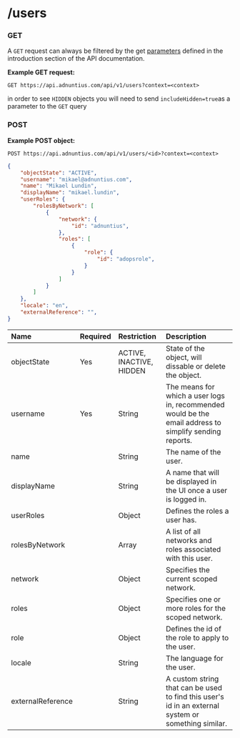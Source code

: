 # /users



### GET

A `GET` request can always be filtered by the get [parameters](http://docs.adnuntius.com/api/api-requests) defined in the introduction section of the API documentation.

**Example GET request:**

```http
GET https://api.adnuntius.com/api/v1/users?context=<context>
```

in order to see `HIDDEN` objects you will need to send `includeHidden=true`as a parameter to the `GET` query

### POST

**Example POST object:**

```http
POST https://api.adnuntius.com/api/v1/users/<id>?context=<context>
```
```json
{
	"objectState": "ACTIVE",
	"username": "mikael@adnuntius.com",
	"name": "Mikael Lundin",
	"displayName": "mikael.lundin",
	"userRoles": {
		"rolesByNetwork": [
			{
				"network": {
					"id": "adnuntius",
				},
				"roles": [
					{
						"role": {
							"id": "adopsrole",
						}
					}
				]
			}
		]
	},
	"locale": "en",
	"externalReference": "",
}

```

| Name | Required | Restriction | Description |
| :--- | :--- | :--- | :--- |
| objectState | Yes | ACTIVE, INACTIVE, HIDDEN | State of the object, will dissable or delete the object. |
| username | Yes | String | The means for which a user logs in, recommended would be the email address to simplify sending reports. |
| name |  | String | The name of the user. |
| displayName |  | String | A name that will be displayed in the UI once a user is logged in. |
| userRoles |  | Object | Defines the roles a user has. |
| rolesByNetwork |  | Array | A list of all networks and roles associated with this user. |
| network |  | Object | Specifies the current scoped network. |
| roles |  | Object | Specifies one or more roles for the scoped network. |
| role |  | Object | Defines the id of the role to apply to the user. |
| locale |  | String | The language for the user. |
| externalReference |  | String | A custom string that can be used to find this user's id in an external system or something similar. |


